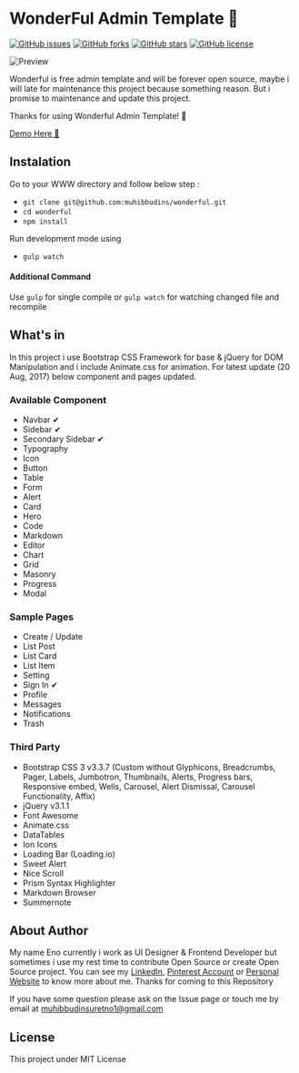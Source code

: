 # WonderFul Admin Template 🚧

[![GitHub issues](https://img.shields.io/github/issues/muhibbudins/wonderful.svg)](https://github.com/muhibbudins/wonderful/issues)
[![GitHub forks](https://img.shields.io/github/forks/muhibbudins/wonderful.svg)](https://github.com/muhibbudins/wonderful/network)
[![GitHub stars](https://img.shields.io/github/stars/muhibbudins/wonderful.svg)](https://github.com/muhibbudins/wonderful/stargazers)
[![GitHub license](https://img.shields.io/badge/license-MIT-blue.svg)](https://raw.githubusercontent.com/muhibbudins/wonderful/master/LICENSE)

![Preview](https://muhibbudins.github.io/wonderful/img/preview.png)

Wonderful is free admin template and will be forever open source, maybe i will late for maintenance this project because something reason. But i promise to maintenance and update this project.

Thanks for using Wonderful Admin Template! 🙏

[Demo Here 🍋](https://muhibbudins.github.io/wonderful/)

## Instalation

Go to your WWW directory and follow below step :

- `git clone git@github.com:muhibbudins/wonderful.git`
- `cd wonderful`
- `npm install`

Run development mode using

- `gulp watch`

#### Additional Command

Use `gulp` for single compile or `gulp watch` for watching changed file and recompile

## What's in

In this project i use Bootstrap CSS Framework for base & jQuery for DOM Manipulation and i include Animate.css for animation. For latest update (20 Aug, 2017) below component and pages updated.

### Available Component

- Navbar ✔
- Sidebar ✔
- Secondary Sidebar ✔
- Typography
- Icon
- Button
- Table
- Form
- Alert
- Card
- Hero
- Code
- Markdown
- Editor
- Chart
- Grid
- Masonry
- Progress
- Modal

### Sample Pages

- Create / Update
- List Post
- List Card
- List Item
- Setting
- Sign In ✔
- Profile
- Messages
- Notifications
- Trash

### Third Party

- Bootstrap CSS 3 v3.3.7 (Custom without Glyphicons, Breadcrumbs, Pager, Labels, Jumbotron, Thumbnails, Alerts, Progress bars, Responsive embed, Wells, Carousel, Alert Dismissal, Carousel Functionality, Affix)
- jQuery v3.1.1
- Font Awesome
- Animate.css
- DataTables
- Ion Icons
- Loading Bar (Loading.io)
- Sweet Alert
- Nice Scroll
- Prism Syntax Highlighter
- Markdown Browser
- Summernote

## About Author

My name Eno currently i work as UI Designer & Frontend Developer but sometimes i use my rest time to contribute Open Source or create Open Source project. You can see my [LinkedIn](https://www.linkedin.com/in/muhibbudins/), [Pinterest Account](https://id.pinterest.com/msuretno/) or [Personal Website](https://muhibbudins.github.io/) to know more about me. Thanks for coming to this Repository

If you have some question please ask on the Issue page or touch me by email at muhibbudinsuretno1@gmail.com

## License

This project under MIT License
